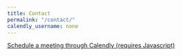 ```yaml
---
title: Contact
permalink: "/contact/"
calendly_username: none
---
```


<noscript><a href="https://calendly.com/jacobmacmillan">Schedule a meeting through Calendly (requires Javascript)</a></noscript>

<!-- Calendly inline widget begin -->
<div class="calendly-inline-widget" data-url="https://calendly.com/jacobmacmillan/15min" style="min-width:320px;height:630px;"></div>
<script type="text/javascript" src="https://assets.calendly.com/assets/external/widget.js"></script>
<!-- Calendly inline widget end -->
